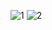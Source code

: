 ![1](https://github.com/cengizhankkaya/Flutter-Inspiration-Animation/assets/92298156/2273ff5f-e805-4fcb-9aa3-648a3aa0ff4a)                ![2](https://github.com/cengizhankkaya/Flutter-Inspiration-Animation/assets/92298156/a271c4a6-4673-4ae1-8168-d3e96c4486ba)
